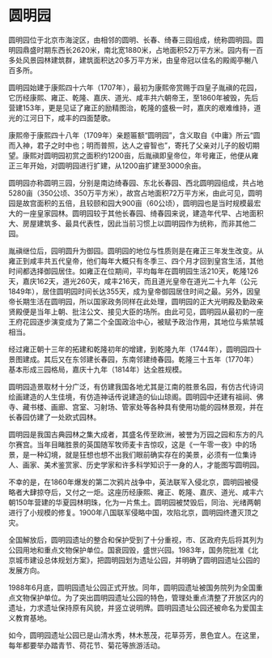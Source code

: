 # 圆明园

圆明园位于北京市海淀区，由相邻的圆明、长春、绮春三园组成，统称圆明园。圆明园鼎盛时期东西长2620米，南北宽1880米，占地面积52万平方米。园内有一百多处风景园林建筑群，建筑面积达20多万平方米，由皇帝冠以佳名的殿阁亭榭八百多所。

圆明园始建于康熙四十六年（1707年），最初为康熙帝赏赐于四皇子胤禛的花园，它历经康熙、雍正、乾隆、嘉庆、道光、咸丰共六朝帝王，至1860年被毁，先后营建153年，更是见证了雍正的励精图治，乾隆的盛极一时，嘉庆的艰难维持，道光的江河日下，咸丰的四面楚歌。

康熙帝于康熙四十八年（1709年）亲题匾额“圆明园”，含义取自《中庸》所云“圆而入神，君子之时中也；明而普照，达人之睿智也”，寄托了父亲对儿子的殷切期望。康熙对圆明园初赏之面积约1200亩，后胤禛即皇帝位，年号雍正，他便从雍正三年开始，对圆明园进行扩建，从1200亩扩建至3000余亩。

圆明园亦称圆明三园，分别是南边绮春园、东北长春园、西北圆明园组成，共占地5280亩（350公顷、350万平方米），故宫占地面积72万平方米，由此可见，圆明园是故宫面积的五倍，且较颐和园大900亩（60公顷），圆明园也是当时规模最宏大的一座皇家园林。圆明园较于其他长春园、绮春园来说，建造年代早、占地面积大、房屋建筑多、最具代表性，因此当前习惯上以圆明园作为统称，而非其他二园。

胤禛继位后，园明圆升为御园。圆明园的地位与性质则是在雍正三年发生改变。从雍正到咸丰共五代皇帝，他们每年大概只有冬季三、四个月才回到皇宫生活，其他时间都选择御园居住。如雍正在位期间，平均每年在圆明园生活210天，乾隆126天，嘉庆162天，道光260天，咸丰216天，而且道光皇帝在道光二十九年（公元1849年），居住圆明园时间长达355天，成为皇帝御园居住时间之最。另外，因皇帝长期生活在圆明园，所以国家政务同样在此处理，圆明园的正大光明殿及勤政亲贤殿便是当年上朝、批注公文、接见大臣的场所。由此可见，圆明园从最初的一座王府花园逐步演变成为了第二个全国政治中心，被赋予政治作用，其地位与紫禁城相当。

经过雍正朝十三年的拓建和乾隆初年的增建，到乾隆九年（1744年），圆明园四十景图建成。其后又在东邻建长春园，东南邻建绮春园。乾隆三十五年（1770年）基本形成三园格局，嘉庆十九年（1814年）达全胜规模。

圆明园造景取材十分广泛，有仿建我国各地尤其是江南的胜景名园，有仿古代诗词绘画建造的人生佳境，有仿造神话传说建造的仙山琼阁。圆明园中还建有祖祠、佛寺、藏书楼、画廊、宫室、习射场、管家处等各种具有使用功能的园林景观，并在长春园仿建了一处欧式园林。

圆明园是我国古典园林之集大成者，其盛名传至欧洲，被誉为万园之园和东方的凡尔赛宫。当年目睹胜景的英国随军牧师麦卡吉惊叹，这是《一午零一夜》中的场景，是一种幻境，就是狂想也想不出我们眼前确实存在的美景，必须有一位集诗人、画家、美术鉴赏家、历史学家和许多科学知识于一身的人，才能图写圆明园。

不幸的是，在1860年爆发的第二次鸦片战争中，英法联军入侵北京，圆明园被侵略者大肆掠夺后，又付之一炬。这座历经康熙、雍正、乾隆、嘉庆、道光、咸丰六朝150年营建的华夏园林明珠，化为一片焦土。圆明园被焚毁后，同治、光绪两朝进行了小规模的修复。1900年八国联军侵略中国，攻陷北京，圆明园终遭灭顶之灾。

全国解放后，圆明园遗址的整合和保护受到了十分重视，市、区政府先后将其列为公园用地和重点文物保护单位。国衰园毁，盛世兴园。1983年，国务院批准《北京城市建设总体规划方案》，把圆明园划为遗址公园，并明确了圆明园遗址公园的发展方向。

1988年6月底，圆明园遗址公园正式开放。同年，圆明园遗址被国务院列为全国重点文物保护单位。为了突出圆明园遗址公园的特色，管理处重点清整了开放区内的遗址，力求遗址保持原有风貌，并竖立说明牌。圆明园遗址公园还被命名为爱国主义教育基地。

如今，圆明园遗址公园已是山清水秀，林木葱茂，花草芬芳，景色宜人。在这里，每年都要举办踏青节、荷花节、菊花等旅游活动。